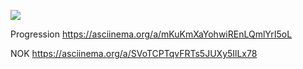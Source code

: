 <a href="https://codeclimate.com/github/AleksandrZyuzyukin/mr_po_1/maintainability"><img src="https://api.codeclimate.com/v1/badges/a12a490866842ecc5ba9/maintainability" /></a>

Progression
https://asciinema.org/a/mKuKmXaYohwiREnLQmlYrI5oL

NOK
https://asciinema.org/a/SVoTCPTqvFRTs5JUXy5IlLx78
